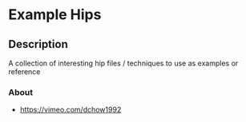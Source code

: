 # Example Hips

## Description
A collection of interesting hip files / techniques to use as examples or reference

### About
* https://vimeo.com/dchow1992
